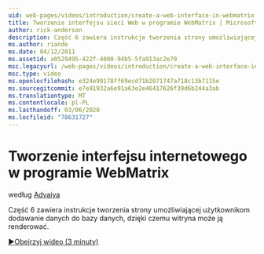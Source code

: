 ```yaml
---
uid: web-pages/videos/introduction/create-a-web-interface-in-webmatrix
title: Tworzenie interfejsu sieci Web w programie WebMatrix | Microsoft Docs
author: rick-anderson
description: Część 6 zawiera instrukcje tworzenia strony umożliwiającej użytkownikom dodawanie danych do bazy danych, dzięki czemu witryna może ją renderować.
ms.author: riande
ms.date: 04/12/2011
ms.assetid: a0529495-422f-4008-94b5-5fa913ac2e70
msc.legacyurl: /web-pages/videos/introduction/create-a-web-interface-in-webmatrix
msc.type: video
ms.openlocfilehash: e324e99178ff69ecd71b2071747a718c13b7115e
ms.sourcegitcommit: e7e91932a6e91a63e2e46417626f39d6b244a3ab
ms.translationtype: MT
ms.contentlocale: pl-PL
ms.lasthandoff: 03/06/2020
ms.locfileid: "78631727"
---
```

# <a name="create-a-web-interface-in-webmatrix"></a>Tworzenie interfejsu internetowego w programie WebMatrix

według [Advaiya](https://twitter.com/Advaiyasolns)

Część 6 zawiera instrukcje tworzenia strony umożliwiającej użytkownikom dodawanie danych do bazy danych, dzięki czemu witryna może ją renderować.

[&#9654;Obejrzyj wideo (3 minuty)](https://channel9.msdn.com/Blogs/ASP-NET-Site-Videos/create-a-web-interface-in-webmatrix)
